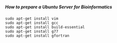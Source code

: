 ##### How to prepare a Ubuntu Server for Bioinformatics
```
sudo apt-get install vim
sudo apt-get install gcc
sudo apt-get install build-essential
sudo apt-get install g77
sudo apt-get install gfortran





```

